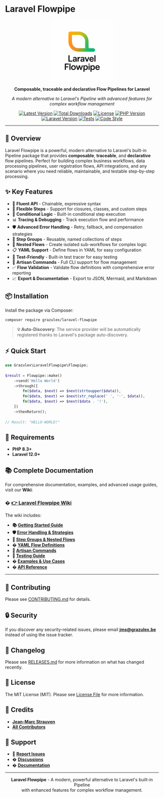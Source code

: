 # Laravel Flowpipe

<div align="center">
  <img src="new_logo.png" alt="Laravel Flowpipe" width="200">
  
  **Composable, traceable and declarative Flow Pipelines for Laravel**
  
  *A modern alternative to Laravel's Pipeline with advanced features for complex workflow management*

  [![Latest Version](https://img.shields.io/packagist/v/grazulex/laravel-flowpipe.svg?style=flat-square)](https://packagist.org/packages/grazulex/laravel-flowpipe)
  [![Total Downloads](https://img.shields.io/packagist/dt/grazulex/laravel-flowpipe.svg?style=flat-square)](https://packagist.org/packages/grazulex/laravel-flowpipe)
  [![License](https://img.shields.io/github/license/grazulex/laravel-flowpipe.svg?style=flat-square)](https://github.com/Grazulex/laravel-flowpipe/blob/main/LICENSE.md)
  [![PHP Version](https://img.shields.io/packagist/php-v/grazulex/laravel-flowpipe.svg?style=flat-square)](https://php.net/)
  [![Laravel Version](https://img.shields.io/badge/laravel-12.x-ff2d20?style=flat-square&logo=laravel)](https://laravel.com/)
  [![Tests](https://img.shields.io/github/actions/workflow/status/grazulex/laravel-flowpipe/tests.yml?branch=main&label=tests&style=flat-square)](https://github.com/Grazulex/laravel-flowpipe/actions)
  [![Code Style](https://img.shields.io/badge/code%20style-pint-000000?style=flat-square&logo=laravel)](https://github.com/laravel/pint)
</div>

---

## 🚀 Overview

Laravel Flowpipe is a powerful, modern alternative to Laravel's built-in Pipeline package that provides **composable**, **traceable**, and **declarative** flow pipelines. Perfect for building complex business workflows, data processing pipelines, user registration flows, API integrations, and any scenario where you need reliable, maintainable, and testable step-by-step processing.

## ✨ Key Features

- 🚀 **Fluent API** - Chainable, expressive syntax
- 🔄 **Flexible Steps** - Support for closures, classes, and custom steps  
- 🎯 **Conditional Logic** - Built-in conditional step execution
- 📊 **Tracing & Debugging** - Track execution flow and performance
- 🛡️ **Advanced Error Handling** - Retry, fallback, and compensation strategies
- 🔗 **Step Groups** - Reusable, named collections of steps
- 🎯 **Nested Flows** - Create isolated sub-workflows for complex logic
- 📋 **YAML Support** - Define flows in YAML for easy configuration
- 🧪 **Test-Friendly** - Built-in test tracer for easy testing
- 🎨 **Artisan Commands** - Full CLI support for flow management
- ✅ **Flow Validation** - Validate flow definitions with comprehensive error reporting
- 📈 **Export & Documentation** - Export to JSON, Mermaid, and Markdown

## 📦 Installation

Install the package via Composer:

```bash
composer require grazulex/laravel-flowpipe
```

> **💡 Auto-Discovery**: The service provider will be automatically registered thanks to Laravel's package auto-discovery.

## ⚡ Quick Start

```php
use Grazulex\LaravelFlowpipe\Flowpipe;

$result = Flowpipe::make()
    ->send('Hello World')
    ->through([
        fn($data, $next) => $next(strtoupper($data)),
        fn($data, $next) => $next(str_replace(' ', '-', $data)),
        fn($data, $next) => $next($data . '!'),
    ])
    ->thenReturn();

// Result: "HELLO-WORLD!"
```

## 🔧 Requirements

- **PHP 8.3+**
- **Laravel 12.0+**

## 📚 Complete Documentation

For comprehensive documentation, examples, and advanced usage guides, visit our **Wiki**:

### � **[👉 Laravel Flowpipe Wiki](https://github.com/Grazulex/laravel-flowpipe/wiki)**

The wiki includes:

- **📚 [Getting Started Guide](https://github.com/Grazulex/laravel-flowpipe/wiki/Getting-Started)**
- **🛡️ [Error Handling & Strategies](https://github.com/Grazulex/laravel-flowpipe/wiki/Error-Handling)**
- **🔗 [Step Groups & Nested Flows](https://github.com/Grazulex/laravel-flowpipe/wiki/Step-Groups-and-Nested-Flows)**
- **� [YAML Flow Definitions](https://github.com/Grazulex/laravel-flowpipe/wiki/YAML-Flow-Definitions)**
- **🎨 [Artisan Commands](https://github.com/Grazulex/laravel-flowpipe/wiki/Artisan-Commands)**
- **🧪 [Testing Guide](https://github.com/Grazulex/laravel-flowpipe/wiki/Testing)**
- **� [Examples & Use Cases](https://github.com/Grazulex/laravel-flowpipe/wiki/Examples)**
- **� [API Reference](https://github.com/Grazulex/laravel-flowpipe/wiki/API-Reference)**

---

## 🤝 Contributing

Please see [CONTRIBUTING.md](CONTRIBUTING.md) for details.

## 🔒 Security

If you discover any security-related issues, please email **jms@grazulex.be** instead of using the issue tracker.

## 📝 Changelog

Please see [RELEASES.md](RELEASES.md) for more information on what has changed recently.

## 📄 License

The MIT License (MIT). Please see [License File](LICENSE.md) for more information.

## 👥 Credits

- **[Jean-Marc Strauven](https://github.com/Grazulex)**
- **[All Contributors](../../contributors)**

## 💬 Support

- 🐛 **[Report Issues](https://github.com/Grazulex/laravel-flowpipe/issues)**
- � **[Discussions](https://github.com/Grazulex/laravel-flowpipe/discussions)**
- � **[Documentation](https://github.com/Grazulex/laravel-flowpipe/wiki)**

---

<div align="center">
  <strong>Laravel Flowpipe</strong> - A modern, powerful alternative to Laravel's built-in Pipeline<br>
  with enhanced features for complex workflow management.
</div>

